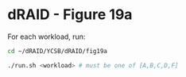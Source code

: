 # dRAID - Figure 19a

For each workload, run:
```Bash
cd ~/dRAID/YCSB/dRAID/fig19a

./run.sh <workload> # must be one of [A,B,C,D,F]
```